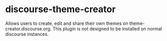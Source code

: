 # discourse-theme-creator

Allows users to create, edit and share their own themes on theme-creator.discourse.org. This plugin is not designed to be installed on normal discourse instances.
